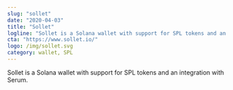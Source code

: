 ```yaml
---
slug: "sollet"
date: "2020-04-03"
title: "Sollet"
logline: "Sollet is a Solana wallet with support for SPL tokens and an integration with Serum."
cta: "https://www.sollet.io/"
logo: /img/sollet.svg
category: wallet, SPL
---
```


Sollet is a Solana wallet with support for SPL tokens and an integration with Serum.
